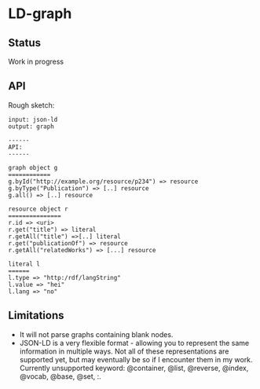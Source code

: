 # LD-graph


## Status
Work in progress

## API

Rough sketch:

```
input: json-ld
output: graph

------
API:
------

graph object g
============
g.byId("http://example.org/resource/p234") => resource
g.byType("Publication") => [..] resource
g.all() => [..] resource

resource object r
===============
r.id => <uri>
r.get("title") => literal
r.getAll("title") =>[..] literal
r.get("publicationOf") => resource
r.getAll("relatedWorks") => [...] resource

literal l
======
l.type => "http:/rdf/langString"
l.value => "hei"
l.lang => "no"
```



## Limitations
* It will not parse graphs containing blank nodes.
* JSON-LD is a very flexible format - allowing you to represent the same information in multiple ways. Not all of these representations are supported yet, but may eventually be so if I encounter them in my work. Currently unsupported keyword: @container, @list, @reverse, @index, @vocab, @base, @set, :.

